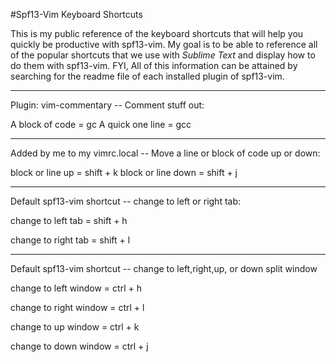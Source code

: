 #Spf13-Vim Keyboard Shortcuts

This is my public reference of the keyboard shortcuts that will help you quickly be productive with spf13-vim.
My goal is to be able to reference all of the popular shortcuts that we use with *Sublime Text* and display how to do them with 
spf13-vim. FYI, All of this information can be attained by searching for the readme file of each installed plugin of spf13-vim.

--------------------------------------------
Plugin: vim-commentary -- Comment stuff out:

A block of code = gc
A quick one line = gcc

-------------------------------------------------------------------------
Added by me to my vimrc.local -- Move a line or block of code up or down:

block or line up = shift + k
block or line down = shift + j

----------------------------------------------------------
Default spf13-vim shortcut -- change to left or right tab:

change to left tab = shift + h

change to right tab = shift + l

----------------------------------------------------------------------------
Default spf13-vim shortcut -- change to left,right,up, or down split window

change to left window = ctrl + h

change to right window = ctrl + l

change to up window = ctrl + k

change to down window = ctrl + j


